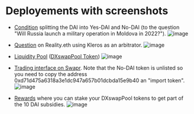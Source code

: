 # Deployements with screenshots
- [Condition](https://cte.gnosis.io/#/conditions/0xc983363863c95ec27501b2d396d7af72035b4660aa1e6bad9327ce1d7b950e3a) splitting the DAI into Yes-DAI and No-DAI (to the question "Will Russia launch a military operation in Moldova in 2022?").
![image](https://user-images.githubusercontent.com/113799257/190893158-ce193c52-17b3-454a-a129-64bbc53e91b4.png)

- [Question](https://reality.eth.link/app/#!/question/0x325a2e0f3cca2ddbaebb4dfc38df8d19ca165b47-0x7d118e72257f0dbb9d0ae06778f3e891af58fefb861e486d4b2b938c8f67a34f) on Reality.eth using Kleros as an arbitrator.
![image](https://user-images.githubusercontent.com/113799257/190893214-e26a5809-6fa2-4a41-bca7-13b17a88fdf4.png)
- [Liquidity Pool](https://swapr.eth.link/#/pools/0xC02aaA39b223FE8D0A0e5C4F27eAD9083C756Cc2/0xd71D475A6318A3E1dc947A657B01dcBDa15E9B40?chainId=1) ([DXswapPool Token](https://etherscan.io/address/0xbd51cc182c446933c721891c80cbc241a7e84635))
![image](https://user-images.githubusercontent.com/113799257/190893330-ec06becf-f601-4a7a-9c14-af21fef8a5bf.png)

- [Trading interface on Swapr](https://swapr.eth.link/#/swap?chainId=1). Note that the No-DAI token is unlisted so you need to copy the address 0xd71d475a6318a3e1dc947a657b01dcbda15e9b40 an "import token".
 ![image](https://user-images.githubusercontent.com/113799257/190893286-69b01af6-36d8-4ffe-ae20-55079510c966.png)

- [Rewards](https://swapr.eth.link/#/rewards/campaign/0xC02aaA39b223FE8D0A0e5C4F27eAD9083C756Cc2/0xd71D475A6318A3E1dc947A657B01dcBDa15E9B40/0x2e9B038F6b90266e1d53101bd129B6b916d05D8e?chainId=1) where you can stake your DXswapPool tokens to get part of the 10 DAI subsidies.
![image](https://user-images.githubusercontent.com/113799257/190893355-ffa34820-46cd-401b-adef-4f330aa20758.png)
